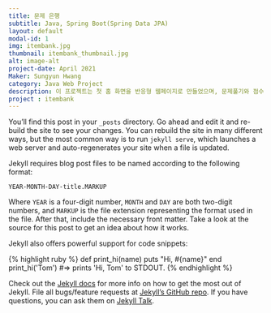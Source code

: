 ```yaml
---
title: 문제 은행
subtitle: Java, Spring Boot(Spring Data JPA)
layout: default
modal-id: 1
img: itembank.jpg
thumbnail: itembank_thumbnail.jpg
alt: image-alt
project-date: April 2021
Maker: Sungyun Hwang
category: Java Web Project
description: 이 프로젝트는 첫 홈 화면을 반응형 웹페이지로 만들었으며, 문제풀기와 점수보기, 간단한 게임으로 구성된 웹페이지입니다. Sping Data JPA를 기반으로 구현하였습니다.
project : itembank
---
```

You’ll find this post in your `_posts` directory. Go ahead and edit it and re-build the site to see your changes. You can rebuild the site in many different ways, but the most common way is to run `jekyll serve`, which launches a web server and auto-regenerates your site when a file is updated.

Jekyll requires blog post files to be named according to the following format:

`YEAR-MONTH-DAY-title.MARKUP`

Where `YEAR` is a four-digit number, `MONTH` and `DAY` are both two-digit numbers, and `MARKUP` is the file extension representing the format used in the file. After that, include the necessary front matter. Take a look at the source for this post to get an idea about how it works.

Jekyll also offers powerful support for code snippets:

{% highlight ruby %}
def print_hi(name)
  puts "Hi, #{name}"
end
print_hi('Tom')
#=> prints 'Hi, Tom' to STDOUT.
{% endhighlight %}

Check out the [Jekyll docs][jekyll-docs] for more info on how to get the most out of Jekyll. File all bugs/feature requests at [Jekyll’s GitHub repo][jekyll-gh]. If you have questions, you can ask them on [Jekyll Talk][jekyll-talk].

[jekyll-docs]: https://jekyllrb.com/docs/home
[jekyll-gh]:   https://github.com/jekyll/jekyll
[jekyll-talk]: https://talk.jekyllrb.com/
